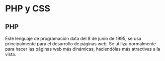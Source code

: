 # PHP y CSS
## PHP

Éste lenguaje de programación data del 8 de junio de 1995, se usa principalmente para el desarrollo de páginas web. Se utiliza normalmente para hacer las páginas web más dinámicas, haciendólas más atractivas a la vista.


